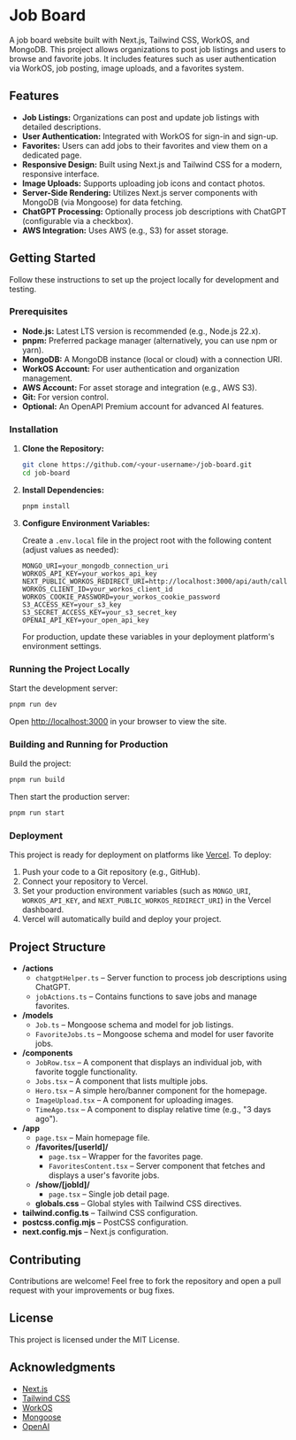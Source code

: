 # Job Board

A job board website built with Next.js, Tailwind CSS, WorkOS, and MongoDB. This project allows organizations to post job listings and users to browse and favorite jobs. It includes features such as user authentication via WorkOS, job posting, image uploads, and a favorites system.

## Features

- **Job Listings:** Organizations can post and update job listings with detailed descriptions.
- **User Authentication:** Integrated with WorkOS for sign-in and sign-up.
- **Favorites:** Users can add jobs to their favorites and view them on a dedicated page.
- **Responsive Design:** Built using Next.js and Tailwind CSS for a modern, responsive interface.
- **Image Uploads:** Supports uploading job icons and contact photos.
- **Server-Side Rendering:** Utilizes Next.js server components with MongoDB (via Mongoose) for data fetching.
- **ChatGPT Processing:** Optionally process job descriptions with ChatGPT (configurable via a checkbox).
- **AWS Integration:** Uses AWS (e.g., S3) for asset storage.

## Getting Started

Follow these instructions to set up the project locally for development and testing.

### Prerequisites

- **Node.js:** Latest LTS version is recommended (e.g., Node.js 22.x).
- **pnpm:** Preferred package manager (alternatively, you can use npm or yarn).
- **MongoDB:** A MongoDB instance (local or cloud) with a connection URI.
- **WorkOS Account:** For user authentication and organization management.
- **AWS Account:** For asset storage and integration (e.g., AWS S3).
- **Git:** For version control.
- **Optional:** An OpenAPI Premium account for advanced AI features.

### Installation

1. **Clone the Repository:**

   ```bash
   git clone https://github.com/<your-username>/job-board.git
   cd job-board
   ```

2. **Install Dependencies:**

   ```bash
   pnpm install
   ```

3. **Configure Environment Variables:**

   Create a `.env.local` file in the project root with the following content (adjust values as needed):

   ```env
   MONGO_URI=your_mongodb_connection_uri
   WORKOS_API_KEY=your_workos_api_key
   NEXT_PUBLIC_WORKOS_REDIRECT_URI=http://localhost:3000/api/auth/callback
   WORKOS_CLIENT_ID=your_workos_client_id
   WORKOS_COOKIE_PASSWORD=your_workos_cookie_password
   S3_ACCESS_KEY=your_s3_key
   S3_SECRET_ACCESS_KEY=your_s3_secret_key
   OPENAI_API_KEY=your_open_api_key

   ```

   For production, update these variables in your deployment platform's environment settings.

### Running the Project Locally

Start the development server:

```bash
pnpm run dev
```

Open [http://localhost:3000](http://localhost:3000) in your browser to view the site.

### Building and Running for Production

Build the project:

```bash
pnpm run build
```

Then start the production server:

```bash
pnpm run start
```

### Deployment

This project is ready for deployment on platforms like [Vercel](https://vercel.com/). To deploy:

1. Push your code to a Git repository (e.g., GitHub).
2. Connect your repository to Vercel.
3. Set your production environment variables (such as `MONGO_URI`, `WORKOS_API_KEY`, and `NEXT_PUBLIC_WORKOS_REDIRECT_URI`) in the Vercel dashboard.
4. Vercel will automatically build and deploy your project.

## Project Structure

- **/actions**
  - `chatgptHelper.ts` – Server function to process job descriptions using ChatGPT.
  - `jobActions.ts` – Contains functions to save jobs and manage favorites.
- **/models**
  - `Job.ts` – Mongoose schema and model for job listings.
  - `FavoriteJobs.ts` – Mongoose schema and model for user favorite jobs.
- **/components**
  - `JobRow.tsx` – A component that displays an individual job, with favorite toggle functionality.
  - `Jobs.tsx` – A component that lists multiple jobs.
  - `Hero.tsx` – A simple hero/banner component for the homepage.
  - `ImageUpload.tsx` – A component for uploading images.
  - `TimeAgo.tsx` – A component to display relative time (e.g., "3 days ago").
- **/app**
  - `page.tsx` – Main homepage file.
  - **/favorites/[userId]/**
    - `page.tsx` – Wrapper for the favorites page.
    - `FavoritesContent.tsx` – Server component that fetches and displays a user's favorite jobs.
  - **/show/[jobId]/**
    - `page.tsx` – Single job detail page.
  - **globals.css** – Global styles with Tailwind CSS directives.
- **tailwind.config.ts** – Tailwind CSS configuration.
- **postcss.config.mjs** – PostCSS configuration.
- **next.config.mjs** – Next.js configuration.

## Contributing

Contributions are welcome! Feel free to fork the repository and open a pull request with your improvements or bug fixes.

## License

This project is licensed under the MIT License.

## Acknowledgments

- [Next.js](https://nextjs.org/)
- [Tailwind CSS](https://tailwindcss.com/)
- [WorkOS](https://workos.com/)
- [Mongoose](https://mongoosejs.com/)
- [OpenAI](https://openai.com/)

